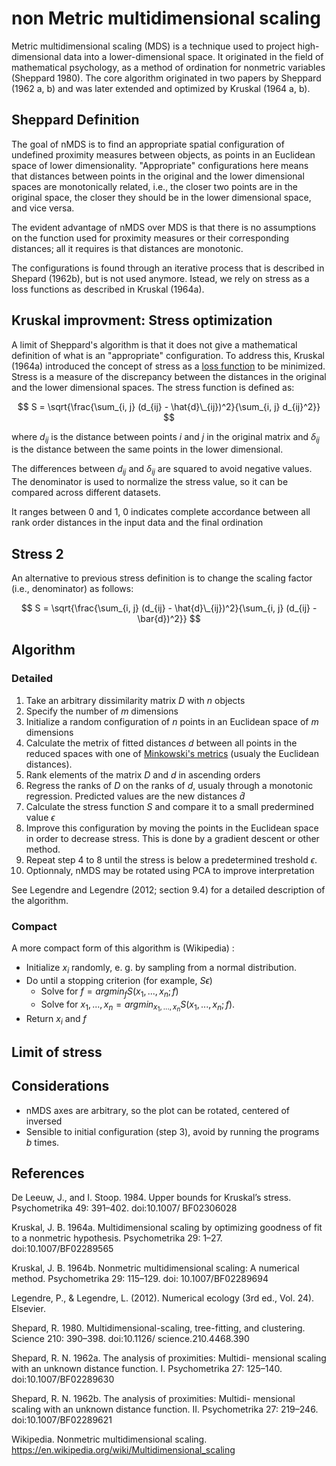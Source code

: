 # non Metric multidimensional scaling

Metric multidimensional scaling (MDS) is a technique used to project high-dimensional data into a lower-dimensional space. It originated in the field of mathematical psychology, as a method of ordination for nonmetric variables (Sheppard 1980). The core algorithm originated in two papers by Sheppard (1962 a, b) and was later extended and optimized by Kruskal (1964 a, b).

## Sheppard Definition

The goal of nMDS is to find an appropriate spatial configuration of
undefined proximity measures between objects, as points in an Euclidean
space of lower dimensionality. "Appropriate" configurations here means
that distances between points in the original and the lower dimensional
spaces are monotonically related, i.e., the closer two points are in the
original space, the closer they should be in the lower dimensional space,
and vice versa.

The evident advantage of nMDS over MDS is that there is no assumptions
on the function used for proximity measures or their corresponding
distances; all it requires is that distances are monotonic.

The configurations is found through an iterative process that is
described in Shepard (1962b), but is not used anymore. Istead, we rely
on stress as a loss functions as described in Kruskal (1964a).

## Kruskal improvment: Stress optimization

A limit of Sheppard's algorithm is that it does not give a mathematical
definition of what is an "appropriate" configuration. To address this, 
Kruskal (1964a) introduced the concept of stress as a [loss
function](../108/README.md) to 
be minimized. Stress is a measure of the discrepancy between the
distances in the original and the lower dimensional spaces. The stress
function is defined as:

$$ S = \sqrt{\frac{\sum_{i, j} (d_{ij} - \hat{d}\_{ij})^2}{\sum_{i, j} d_{ij}^2}} $$

where $d_{ij}$ is the distance between points $i$ and $j$ in the original matrix
and $\delta_{ij}$ is the distance between the same points in the lower dimensional.

The differences between $d_{ij}$ and $\delta_{ij}$ are squared to avoid negative values. 
The denominator is used to normalize the stress value, so it can be compared across
different datasets.

It ranges between 0 and 1, 0 indicates complete accordance between all rank order distances in the input data and the final ordination

## Stress 2

An alternative to previous stress definition is to change the scaling
factor (i.e., denominator) as follows:

$$ S = \sqrt{\frac{\sum_{i, j} (d_{ij} - \hat{d}\_{ij})^2}{\sum_{i, j} (d_{ij} - \bar{d})^2}} $$

## Algorithm

### Detailed

1. Take an arbitrary dissimilarity matrix $D$ with $n$ objects
2. Specify the number of $m$ dimensions
3. Initialize a random configuration of $n$ points in an Euclidean space of *m* dimensions
4. Calculate the metrix of fitted distances $d$ between all points in the
   reduced spaces with one of [Minkowski's metrics](../110/README.md) (usualy the Euclidean
   distances).
5. Rank elements of the matrix $D$ and $d$ in ascending orders
6. Regress the ranks of $D$ on the ranks of $d$, usualy through
   a monotonic regression. Predicted values are the new distances
   $\hat{d}$
7. Calculate the stress function $S$ and compare it to a small predermined
   value $\epsilon$
8. Improve this configuration by moving the points in the Euclidean space
   in order to decrease stress. This is done by a gradient descent
   or other method.
9. Repeat step 4 to 8 until the stress is below a predetermined treshold
   $\epsilon$.
9. Optionnaly, nMDS may be rotated using PCA to improve interpretation

See Legendre and Legendre (2012; section 9.4) for a detailed description of the
algorithm.

### Compact

A more compact form of this algorithm is (Wikipedia) :
-  Initialize $x_i$ randomly, e. g. by sampling from a normal distribution. 
-  Do until a stopping criterion (for example, $S\epsilon$)
    - Solve for $f = argmin_f S(x_1, ..., x_n ; f)$ 
    - Solve for $x_1, ..., x_n = argmin_{x_1, ..., x_n}  S(x_1, ..., x_n ; f)$. 
- Return $x_i$ and $f$ 


## Limit of stress

## Considerations

- nMDS axes are arbitrary, so the plot can be rotated, centered of
  inversed
- Sensible to initial configuration (step 3), avoid by running the
  programs *b* times.

## References

De Leeuw, J., and I. Stoop. 1984. Upper bounds for Kruskal’s stress. Psychometrika 49: 391–402. doi:10.1007/ BF02306028

Kruskal, J. B. 1964a. Multidimensional scaling by optimizing goodness of fit to a nonmetric hypothesis. Psychometrika 29: 1–27. doi:10.1007/BF02289565 

Kruskal, J. B. 1964b. Nonmetric multidimensional scaling: A numerical method. Psychometrika 29: 115–129. doi: 10.1007/BF02289694

Legendre, P., & Legendre, L. (2012). Numerical ecology (3rd ed., Vol. 24). Elsevier.

Shepard, R. 1980. Multidimensional-scaling, tree-fitting, and clustering. Science 210: 390–398. doi:10.1126/ science.210.4468.390

Shepard, R. N. 1962a. The analysis of proximities: Multidi- mensional scaling with an unknown distance function. I. Psychometrika 27: 125–140. doi:10.1007/BF02289630 

Shepard, R. N. 1962b. The analysis of proximities: Multidi- mensional scaling with an unknown distance function. II. Psychometrika 27: 219–246. doi:10.1007/BF02289621

Wikipedia. Nonmetric multidimensional scaling. https://en.wikipedia.org/wiki/Multidimensional_scaling
